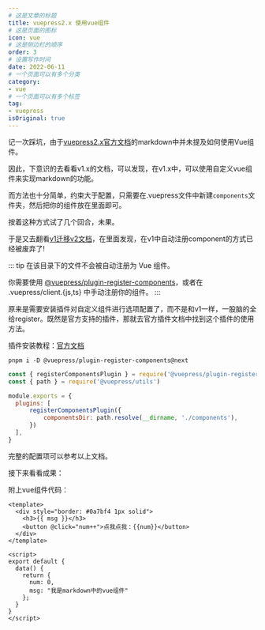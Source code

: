```yaml
---
# 这是文章的标题
title: vuepress2.x 使用vue组件
# 这是页面的图标
icon: vue
# 这是侧边栏的顺序
order: 3
# 设置写作时间
date: 2022-06-11
# 一个页面可以有多个分类
category:
- vue
# 一个页面可以有多个标签
tag:
- vuepress
isOriginal: true
---
```


记一次踩坑，由于[vuepress2.x官方文档](https://v2.vuepress.vuejs.org/zh/guide/markdown.html#%E5%9C%A8-markdown-%E4%B8%AD%E4%BD%BF%E7%94%A8-vue)的markdown中并未提及如何使用Vue组件。

因此，下意识的去看看v1.x的文档，可以发现，在v1.x中，可以使用自定义vue组件来实现markdown的功能。

而方法也十分简单，约束大于配置，只需要在.vuepress文件中新建`components`文件夹，然后把你的组件放在里面即可。

按着这种方式试了几个回合，未果。

于是又去翻看[v1迁移v2文档](https://v2.vuepress.vuejs.org/zh/guide/migration.html#vuepress-components)，在里面发现，在v1中自动注册component的方式已经被废弃了!

::: tip
在该目录下的文件不会被自动注册为 Vue 组件。

你需要使用 [@vuepress/plugin-register-components](https://v2.vuepress.vuejs.org/zh/reference/plugin/register-components.html)，或者在 .vuepress/client.{js,ts} 中手动注册你的组件。
:::

原来是需要安装插件对自定义组件进行选项配置了，而不是和v1一样，一股脑的全给register。既然是官方支持的插件，那就去官方插件文档中找到这个插件的使用方法。

插件安装教程：[官方文档](https://v2.vuepress.vuejs.org/zh/reference/plugin/register-components.html)

```
pnpm i -D @vuepress/plugin-register-components@next
```

```js
const { registerComponentsPlugin } = require('@vuepress/plugin-register-components')
const { path } = require('@vuepress/utils')

module.exports = {
  plugins: [
      registerComponentsPlugin({
          componentsDir: path.resolve(__dirname, './components'),
      })
  ],
}
```
完整的配置项可以参考以上文档。

接下来看看成果：

<my-demo/>

附上vue组件代码：
```vue
<template>
  <div style="border: #0a7bf4 1px solid">
    <h3>{{ msg }}</h3>
    <button @click="num++">点我点我：{{num}}</button>
  </div>
</template>

<script>
export default {
  data() {
    return {
      num: 0,
      msg: "我是markdown中的vue组件"
    };
  }
}
</script>
```
